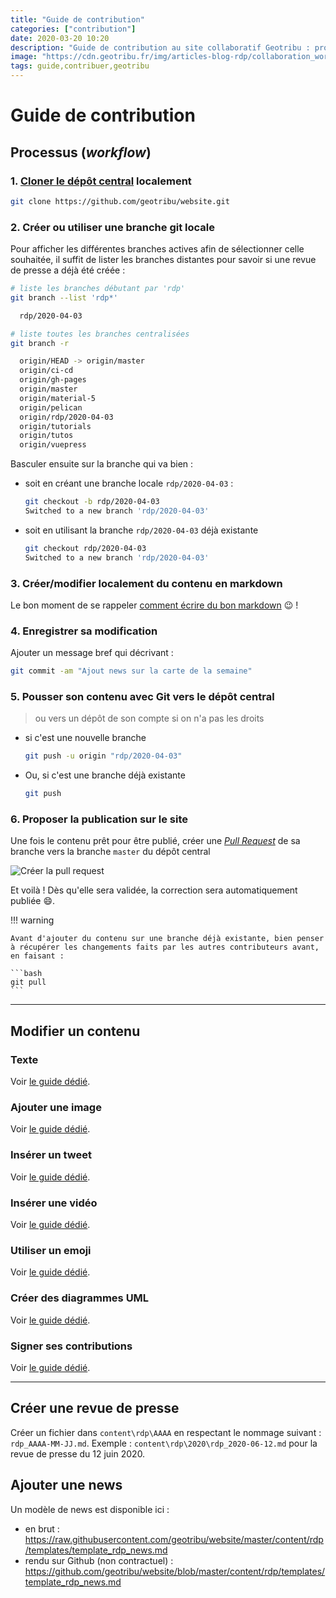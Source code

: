 ```yaml
---
title: "Guide de contribution"
categories: ["contribution"]
date: 2020-03-20 10:20
description: "Guide de contribution au site collaboratif Geotribu : processus (git flow), modifier un contenu et guides spécifiques (images, vidéos, émojis...)"
image: "https://cdn.geotribu.fr/img/articles-blog-rdp/collaboration_world.png"
tags: guide,contribuer,geotribu
---
```


# Guide de contribution

## Processus (_workflow_)

### 1. [Cloner le dépôt central](../edit/local_edition_setup/#git) localement

```bash
git clone https://github.com/geotribu/website.git
```

### 2. Créer ou utiliser une branche git locale

Pour afficher les différentes branches actives afin de sélectionner celle souhaitée, il suffit de lister les branches distantes pour savoir si une revue de presse a déjà été créée :

```bash
# liste les branches débutant par 'rdp'
git branch --list 'rdp*'

  rdp/2020-04-03

# liste toutes les branches centralisées
git branch -r

  origin/HEAD -> origin/master
  origin/ci-cd
  origin/gh-pages
  origin/master
  origin/material-5
  origin/pelican
  origin/rdp/2020-04-03
  origin/tutorials
  origin/tutos
  origin/vuepress
```

Basculer ensuite sur la branche qui va bien :

- soit en créant une branche locale `rdp/2020-04-03` :

    ```bash
    git checkout -b rdp/2020-04-03
    Switched to a new branch 'rdp/2020-04-03'
    ```

- soit en utilisant la branche `rdp/2020-04-03` déjà existante

    ```bash
    git checkout rdp/2020-04-03
    Switched to a new branch 'rdp/2020-04-03'
    ```

### 3. Créer/modifier localement du contenu en markdown

Le bon moment de se rappeler [comment écrire du bon markdown](../requirements#markdown) :wink: !

### 4. Enregistrer sa modification

Ajouter un message bref qui décrivant :

```bash
git commit -am "Ajout news sur la carte de la semaine"
```

### 5. Pousser son contenu avec Git vers le dépôt central

> ou vers un dépôt de son compte si on n'a pas les droits

- si c'est une nouvelle branche

    ```bash
    git push -u origin "rdp/2020-04-03"
    ```

- Ou, si c'est une branche déjà existante

    ```bash
    git push
    ```

### 6. Proposer la publication sur le site

Une fois le contenu prêt pour être publié, créer une [_Pull Request_](https://help.github.com/en/github/collaborating-with-issues-and-pull-requests/creating-a-pull-request) de sa branche vers la branche `master` du dépôt central

![Créer la pull request](https://cdn.geotribu.fr/images/internal/contribution/github_pull-request_form.png)

Et voilà ! Dès qu'elle sera validée, la correction sera automatiquement publiée :smile:.

!!! warning

    Avant d'ajouter du contenu sur une branche déjà existante, bien penser à récupérer les changements faits par les autres contributeurs avant, en faisant :

    ```bash
    git pull
    ```  

----

## Modifier un contenu

### Texte

Voir [le guide dédié](../guides/markdown_basics).

### Ajouter une image

Voir [le guide dédié](../guides/image).

### Insérer un tweet

Voir [le guide dédié](../guides/twitter).

### Insérer une vidéo

Voir [le guide dédié](../guides/video).

### Utiliser un emoji

Voir [le guide dédié](../guides/emoji).

### Créer des diagrammes UML

Voir [le guide dédié](../guides/diagrams).

### Signer ses contributions

Voir [le guide dédié](../guides/authoring).

----

## Créer une revue de presse

Créer un fichier dans `content\rdp\AAAA` en respectant le nommage suivant : `rdp_AAAA-MM-JJ.md`. Exemple : `content\rdp\2020\rdp_2020-06-12.md` pour la revue de presse du 12 juin 2020.

## Ajouter une news

Un modèle de news est disponible ici :

- en brut : <https://raw.githubusercontent.com/geotribu/website/master/content/rdp/templates/template_rdp_news.md>
- rendu sur Github (non contractuel) : <https://github.com/geotribu/website/blob/master/content/rdp/templates/template_rdp_news.md>

<!-- Hyperlinks reference -->
[Git]: https://git-scm.com/download/win
[GitHub Desktop]: https://desktop.github.com/
[GitHub]: https://help.github.com/en/github/writing-on-github
[markdown]: https://fr.wikipedia.org/wiki/Markdown
[Python]: http://help.geotribu.com/development-guidelines/languages/python/
[StackEdit]: https://stackedit.io/
